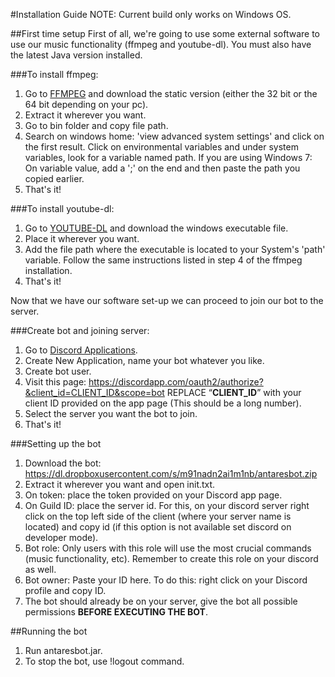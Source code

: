 #Installation Guide
NOTE: Current build only works on Windows OS. 

##First time setup
First of all, we're going to use some external software to use our music functionality (ffmpeg and youtube-dl). 
You must also have the latest Java version installed.

###To install ffmpeg:
1. Go to [FFMPEG](https://ffmpeg.zeranoe.com/builds) and download the static version (either the 32 bit or the 64 bit depending on your pc).
2. Extract it wherever you want. 
3. Go to bin folder and copy file path.
4. Search on windows home: 'view advanced system settings' and click on the first result. Click on environmental variables and under system variables, look for a variable named path. 
If you are using Windows 7:
On variable value, add a ';' on the end and then paste the path you copied earlier. 
5. That's it!

###To install youtube-dl:
1. Go to [YOUTUBE-DL](https://rg3.github.io/youtube-dl/download.html) and download the windows executable file.
2. Place it wherever you want. 
3. Add the file path where the executable is located to your System's 'path' variable. Follow the same instructions listed in step 4 of the ffmpeg installation. 
4. That's it!

Now that we have our software set-up we can proceed to join our bot to the server.

###Create bot and joining server:
1. Go to [Discord Applications](https://discordapp.com/developers/applications/me).
2. Create New Application, name your bot whatever you like.
3. Create bot user.
4. Visit this page: https://discordapp.com/oauth2/authorize?&client_id=CLIENT_ID&scope=bot REPLACE “**CLIENT_ID**” with your client ID provided on the app page (This should be a long number).
5. Select the server you want the bot to join.
6. That's it!

###Setting up the bot
1. Download the bot: https://dl.dropboxusercontent.com/s/m91nadn2ai1m1nb/antaresbot.zip
2. Extract it wherever you want and open init.txt.
3. On token: place the token provided on your Discord app page.
4. On Guild ID: place the server id. For this, on your discord server right click on the top left side of the client (where your server name is located) and copy id (if this option is not available set discord on developer mode).
5. Bot role: Only users with this role will use the most crucial commands (music functionality, etc). Remember to create this role on your discord as well.
6. Bot owner: Paste your ID here. To do this: right click on your Discord profile and copy ID.
6. The bot should already be on your server, give the bot all possible permissions **BEFORE EXECUTING THE BOT**.

##Running the bot
1. Run antaresbot.jar.
2. To stop the bot, use !logout command.

